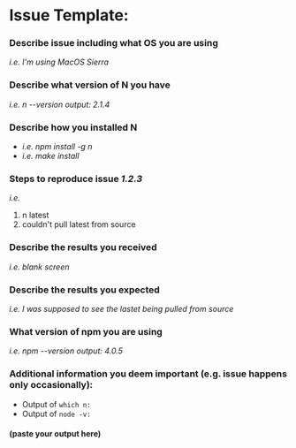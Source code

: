 # Issue Template:

### Describe issue including what OS you are using

_i.e. I'm using MacOS Sierra_

### Describe what version of N you have
_i.e. n --version output: 2.1.4_


### Describe how you installed N

* _i.e. npm install -g n_
* _i.e. make install_

### Steps to reproduce issue _1.2.3_
_i.e._
1. n latest
2. couldn't pull latest from source

### Describe the results you received

_i.e. blank screen_
### Describe the results you expected

_i.e. I was supposed to see the lastet being pulled from source_


### What version of npm you are using

_i.e. npm --version output: 4.0.5_

### Additional information you deem important (e.g. issue happens only occasionally):

* Output of `which n:`
* Output of `node -v:`

#### (paste your output here)
